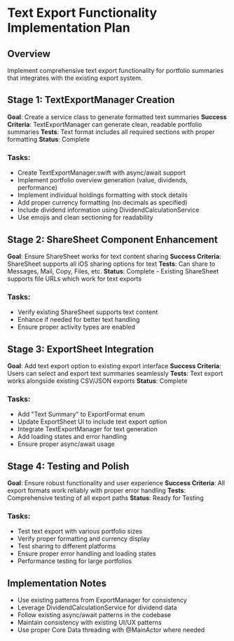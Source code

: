 # Text Export Functionality Implementation Plan

## Overview
Implement comprehensive text export functionality for portfolio summaries that integrates with the existing export system.

## Stage 1: TextExportManager Creation
**Goal**: Create a service class to generate formatted text summaries
**Success Criteria**: TextExportManager can generate clean, readable portfolio summaries
**Tests**: Text format includes all required sections with proper formatting
**Status**: Complete

### Tasks:
- Create TextExportManager.swift with async/await support
- Implement portfolio overview generation (value, dividends, performance)
- Implement individual holdings formatting with stock details
- Add proper currency formatting (no decimals as specified)
- Include dividend information using DividendCalculationService
- Use emojis and clean sectioning for readability

## Stage 2: ShareSheet Component Enhancement
**Goal**: Ensure ShareSheet works for text content sharing
**Success Criteria**: ShareSheet supports all iOS sharing options for text
**Tests**: Can share to Messages, Mail, Copy, Files, etc.
**Status**: Complete - Existing ShareSheet supports file URLs which work for text exports

### Tasks:
- Verify existing ShareSheet supports text content
- Enhance if needed for better text handling
- Ensure proper activity types are enabled

## Stage 3: ExportSheet Integration
**Goal**: Add text export option to existing export interface
**Success Criteria**: Users can select and export text summaries seamlessly
**Tests**: Text export works alongside existing CSV/JSON exports
**Status**: Complete

### Tasks:
- Add "Text Summary" to ExportFormat enum
- Update ExportSheet UI to include text export option
- Integrate TextExportManager for text generation
- Add loading states and error handling
- Ensure proper async/await usage

## Stage 4: Testing and Polish
**Goal**: Ensure robust functionality and user experience
**Success Criteria**: All export formats work reliably with proper error handling
**Tests**: Comprehensive testing of all export paths
**Status**: Ready for Testing

### Tasks:
- Test text export with various portfolio sizes
- Verify proper formatting and currency display
- Test sharing to different platforms
- Ensure proper error handling and loading states
- Performance testing for large portfolios

## Implementation Notes
- Use existing patterns from ExportManager for consistency
- Leverage DividendCalculationService for dividend data
- Follow existing async/await patterns in the codebase
- Maintain consistency with existing UI/UX patterns
- Use proper Core Data threading with @MainActor where needed